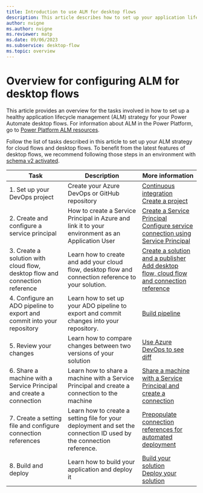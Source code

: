 ```yaml
---
title: Introduction to use ALM for desktop flows
description: This article describes how to set up your application lifecycle management (ALM) for desktop flows.
author: nvigne
ms.author: nvigne
ms.reviewer: matp
ms.date: 09/06/2023
ms.subservice: desktop-flow
ms.topic: overview
---
```


# Overview for configuring ALM for desktop flows

This article provides an overview for the tasks involved in how to set up a healthy application lifecycle management (ALM) strategy for your Power Automate desktop flows. For information about ALM in the Power Platform, go to [Power Platform ALM resources](/power-platform/alm/).

Follow the list of tasks described in this article to set up your ALM strategy for cloud flows and desktop flows. To benefit from the latest features of desktop flows, we recommend following those steps in an environment with [schema v2 activated](/power-automate/desktop-flows/schema).


| Task  |  Description  | More information |
|-------|---------------|-------|
|1. Set up your DevOps project | Create your Azure DevOps or GitHub repository | [Continuous integration](/power-platform/alm/basics-alm#continuous-integration-and-deployment) <br> [Create a project](/azure/devops/pipelines/get-started/pipelines-sign-up#create-a-project) |
| 2. Create and configure a service principal | How to create a Service Principal in Azure and link it to your environment as an Application User | [Create a Service Principal](/power-automate/desktop-flows/machines-silent-registration) <br>[Configure service connection using Service Principal](/power-platform/alm/devops-build-tools#configure-service-connections-using-a-service-principal)
| 3. Create a solution with cloud flow, desktop flow and connection reference | Learn how to create and add your cloud flow, desktop flow and connection reference to your solution. | [Create a solution and a publisher](/power-platform/alm/solution-concepts-alm#solution-lifecycle) <br> [Add desktop flow, cloud flow and connection reference](./alm-solution.md)|
| 4. Configure an ADO pipeline to export and commit into your repository | Learn how to set up your ADO pipeline to export and commit changes into your repository. | [Build pipeline](/power-platform/alm/devops-build-tool-tasks#build-pipeline-export-solution-from-development)|
| 5. Review your changes | Learn how to compare changes between two versions of your solution | [Use Azure DevOps to see diff](./alm-diff.md) |
| 6. Share a machine with a Service Principal and create a connection | Learn how to share a machine with a Service Principal and create a connection to the machine | [Share a machine with a Service Principal and create a connection](./alm-connection.md)|
| 7. Create a setting file and configure connection references | Learn how to create a setting file for your deployment and set the connection ID used by the connection reference. | [Prepopulate connection references for automated deployment](/power-platform/alm/conn-ref-env-variables-build-tools)
| 8. Build and deploy | Learn how to build your application and deploy it | [Build your solution](/power-platform/alm/devops-build-tool-tasks#build-pipeline-build-a-managed-solution) <br> [Deploy your solution](/power-platform/alm/devops-build-tool-tasks#release-pipeline-deploy-to-a-production-environment-prod)|